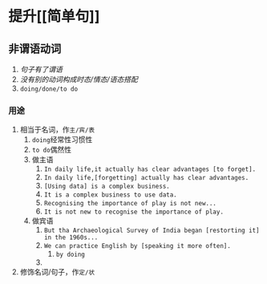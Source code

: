 # 提升[[简单句]]
## 非谓语动词
1. _句子有了谓语_
2. _没有别的动词构成时态/情态/语态搭配_
3. `doing/done/to do`
### 用途
1. 相当于名词，作`主/宾/表`
	1. `doing`经常性习惯性
	2. `to do`偶然性
	3. 做主语
		1. `In daily life,it actually has clear advantages [to forget].`
		2. `In daily life,[forgetting] actually has clear advantages.`
		3. `[Using data] is a complex business.`
		4. `It is a complex business to use data.`
		5. `Recognising the importance of play is not new...`
		6. `It is not new to recognise the importance of play.`
	4. 做宾语
		1. `But tha Archaeological Survey of India began [restorting it] in the 1960s...`
		2. `We can practice English by [speaking it more often].`
			1. `by doing`
		3. 
2. 修饰名词/句子，作`定/状`